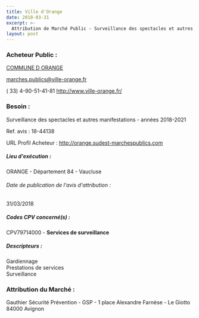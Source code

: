```yaml
---
title: Ville d'Orange
date: 2018-03-31
excerpt: >-
  Attribution de Marché Public - Surveillance des spectacles et autres manifestations - années 2018-2021
layout: post
---
```


### Acheteur Public : 
<a href="/acheteur-136/siren-218400877"> COMMUNE D ORANGE</a><br/>



marches.publics@ville-orange.fr

( 33) 4-90-51-41-81
http://www.ville-orange.fr/
### Besoin :

Surveillance des spectacles et autres manifestations - années 2018-2021

Ref. avis : 18-44138

URL Profil Acheteur : http://orange.sudest-marchespublics.com

##### Lieu d'exécution :

ORANGE - Département 84 - Vaucluse

###### Date de publication de l'avis d'attribution : 
31/03/2018

##### Codes CPV concerné(s) :
CPV79714000 - **Services de surveillance** <br/>

##### Descripteurs :
Gardiennage <br/>
Prestations de services <br/>
Surveillance <br/>

### Attribution du Marché :
Gauthier Sécurité Prévention - GSP - 1 place Alexandre Farnèse - Le Giotto 84000 Avignon <br/>

